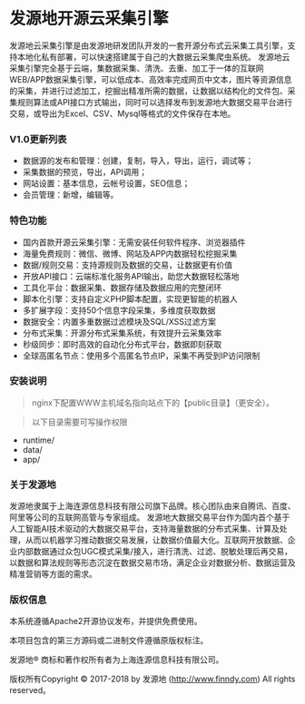 # 发源地开源云采集引擎
发源地云采集引擎是由发源地研发团队开发的一套开源分布式云采集工具引擎，支持本地化私有部署，可以快速搭建属于自己的大数据云采集爬虫系统。
发源地云采集引擎完全基于云端，集数据采集、清洗、去重、加工于一体的互联网WEB/APP数据采集引擎，可以低成本、高效率完成网页中文本，图片等资源信息的采集，并进行过滤加工，挖掘出精准所需的数据，让数据以结构化的文件包、采集规则算法或API接口方式输出，同时可以选择发布到发源地大数据交易平台进行交易，或导出为Excel、CSV、Mysql等格式的文件保存在本地。


### V1.0更新列表
- 数据源的发布和管理：创建，复制，导入，导出，运行，调试等；
- 采集数据的预览，导出，API调用；
- 网站设置：基本信息，云帐号设置，SEO信息；
- 会员管理：新增，编辑等。

### 特色功能
- 国内首款开源云采集引擎：无需安装任何软件程序、浏览器插件
- 海量免费规则：微信、微博、网站及APP内数据轻松挖掘采集
- 数据/规则交易：支持源规则及数据的交易，让数据更有价值
- 开放API接口：云端标准化服务API输出，助您大数据轻松落地
- 工具化平台：数据采集、数据存储及数据应用的完整闭环
- 脚本化引擎：支持自定义PHP脚本配置，实现更智能的机器人
- 多扩展字段：支持50个信息字段采集，多维度获取数据
- 数据安全：内置多重数据过滤模块及SQL/XSS过滤方案
- 分布式采集：开源分布式采集系统，有效提升云采集效率
- 秒级同步：即时高效的自动化分布式平台，数据即刻获取
- 全球高匿名节点：使用多个高匿名节点IP，采集不再受到IP访问限制

### 安装说明

>nginx下配置WWW主机域名指向站点下的【public目录】（更安全）。

>以下目录需要可写操作权限
- runtime/
- data/
- app/

### 关于发源地

发源地隶属于上海连源信息科技有限公司旗下品牌。核心团队由来自腾讯、百度、阿里等公司的互联网高管与专家组成。
发源地大数据交易平台作为国内首个基于人工智能AI技术驱动的大数据交易平台，支持海量数据的分布式采集、计算及处理，从而以机器学习推动数据交易发展，让数据价值最大化。互联网开放数据、企业内部数据通过众包UGC模式采集/接入，进行清洗、过滤、脱敏处理后再交易，以数据和算法规则等形态沉淀在数据交易市场，满足企业对数据分析、数据运营及精准营销等方面的需求。

### 版权信息

本系统遵循Apache2开源协议发布，并提供免费使用。

本项目包含的第三方源码或二进制文件遵循原版权标注。

发源地® 商标和著作权所有者为上海连源信息科技有限公司。

版权所有Copyright © 2017-2018 by 发源地 (http://www.finndy.com) All rights reserved。